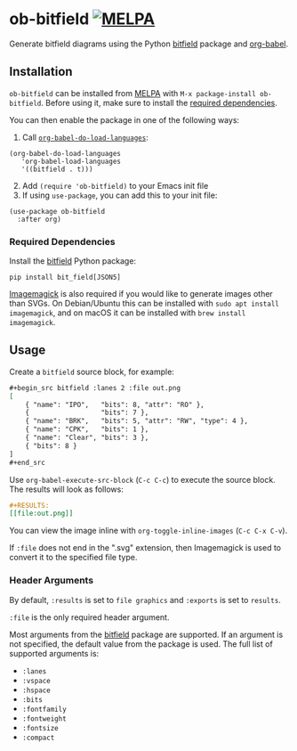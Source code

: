 # ob-bitfield [![MELPA](https://melpa.org/packages/ob-bitfield-badge.svg)](https://melpa.org/#/ob-bitfield)

Generate bitfield diagrams using the Python [bitfield](https://github.com/Arth-ur/bitfield) package and [org-babel](https://orgmode.org/worg/org-contrib/babel/).

## Installation

`ob-bitfield` can be installed from [MELPA](https://melpa.org/#/ob-bitfield) with `M-x package-install ob-bitfield`. Before using it, make sure to install the [required dependencies](#required-dependencies).

You can then enable the package in one of the following ways:

1. Call [`org-babel-do-load-languages`](https://orgmode.org/manual/Languages.html):

```elisp
(org-babel-do-load-languages
   'org-babel-load-languages
   '((bitfield . t)))
```

2. Add `(require 'ob-bitfield)` to your Emacs init file
3. If using `use-package`, you can add this to your init file:
```elisp
(use-package ob-bitfield
  :after org)
```

### Required Dependencies

Install the [bitfield](https://github.com/Arth-ur/bitfield) Python package:
```
pip install bit_field[JSON5]
```

[Imagemagick](https://imagemagick.org/) is also required if you would like to generate images other than SVGs. On Debian/Ubuntu this can be installed with `sudo apt install imagemagick`, and on macOS it can be installed with `brew install imagemagick`.

## Usage

Create a `bitfield` source block, for example:
```org
#+begin_src bitfield :lanes 2 :file out.png
[
    { "name": "IPO",   "bits": 8, "attr": "RO" },
    {                  "bits": 7 },
    { "name": "BRK",   "bits": 5, "attr": "RW", "type": 4 },
    { "name": "CPK",   "bits": 1 },
    { "name": "Clear", "bits": 3 },
    { "bits": 8 }
]
#+end_src
```

Use `org-babel-execute-src-block` (`C-c C-c`) to execute the source block. The results will look as follows:
```org
#+RESULTS:
[[file:out.png]]
```

You can view the image inline with `org-toggle-inline-images` (`C-c C-x C-v`).

If `:file` does not end in the ".svg" extension, then Imagemagick is used to convert it to the specified file type.

### Header Arguments

By default, `:results` is set to `file graphics` and `:exports` is set to `results`.

`:file` is the only required header argument.

Most arguments from the [bitfield](https://github.com/Arth-ur/bitfield) package are supported. If an argument is not specified, the default value from the package is used. The full list of supported arguments is:

- `:lanes`
- `:vspace`
- `:hspace`
- `:bits`
- `:fontfamily`
- `:fontweight`
- `:fontsize`
- `:compact`
